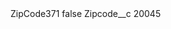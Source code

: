 <?xml version="1.0" encoding="UTF-8"?>
<CustomMetadata xmlns="http://soap.sforce.com/2006/04/metadata" xmlns:xsi="http://www.w3.org/2001/XMLSchema-instance" xmlns:xsd="http://www.w3.org/2001/XMLSchema">
    <label>ZipCode371</label>
    <protected>false</protected>
    <values>
        <field>Zipcode__c</field>
        <value xsi:type="xsd:string">20045</value>
    </values>
</CustomMetadata>
